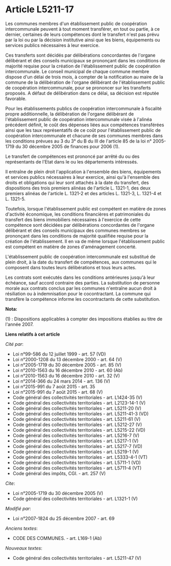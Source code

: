 # Article L5211-17

Les communes membres d'un établissement public de coopération intercommunale peuvent à tout moment transférer, en tout ou
partie, à ce dernier, certaines de leurs compétences dont le transfert n'est pas prévu par la loi ou par la décision
institutive ainsi que les biens, équipements ou services publics nécessaires à leur exercice. 

Ces transferts sont décidés par délibérations concordantes de l'organe délibérant et des conseils municipaux se prononçant
dans les conditions de majorité requise pour la création de l'établissement public de coopération intercommunale. Le conseil
municipal de chaque commune membre dispose d'un délai de trois mois, à compter de la notification au maire de la commune de
la délibération de l'organe délibérant de l'établissement public de coopération intercommunale, pour se prononcer sur les
transferts proposés. A défaut de délibération dans ce délai, sa décision est réputée favorable. 

Pour les établissements publics de coopération intercommunale à fiscalité propre additionnelle, la délibération de l'organe
délibérant de l'établissement public de coopération intercommunale visée à l'alinéa précédent définit, le coût des dépenses
liées aux compétences transférées ainsi que les taux représentatifs de ce coût pour l'établissement public de coopération
intercommunale et chacune de ses communes membres dans les conditions prévues au 3 du 3° du B du III de l'article 85 de la
loi n° 2005-1719 du 30 décembre 2005 de finances pour 2006 (1). 

Le transfert de compétences est prononcé par arrêté du ou des représentants de l'Etat dans le ou les départements
intéressés. 

Il entraîne de plein droit l'application à l'ensemble des biens, équipements et services publics nécessaires à leur exercice,
ainsi qu'à l'ensemble des droits et obligations qui leur sont attachés à la date du transfert, des dispositions des trois
premiers alinéas de l'article L. 1321-1, des deux premiers alinéas de l'article L. 1321-2 et des articles L. 1321-3, L.
1321-4 et L. 1321-5. 

Toutefois, lorsque l'établissement public est compétent en matière de zones d'activité économique, les conditions financières
et patrimoniales du transfert des biens immobiliers nécessaires à l'exercice de cette compétence sont décidées par
délibérations concordantes de l'organe délibérant et des conseils municipaux des communes membres se prononçant dans les
conditions de majorité qualifiée requise pour la création de l'établissement. Il en va de même lorsque l'établissement public
est compétent en matière de zones d'aménagement concerté.

L'établissement public de coopération intercommunale est substitué de plein droit, à la date du transfert de compétences, aux
communes qui le composent dans toutes leurs délibérations et tous leurs actes. 

Les contrats sont exécutés dans les conditions antérieures jusqu'à leur échéance, sauf accord contraire des parties. La
substitution de personne morale aux contrats conclus par les communes n'entraîne aucun droit à résiliation ou à indemnisation
pour le cocontractant. La commune qui transfère la compétence informe les cocontractants de cette substitution.

**Nota:**

(1) : Dispositions applicables à compter des impositions établies au titre de l'année 2007.

**Liens relatifs à cet article**

_Cité par_:

  - Loi n°99-586 du 12 juillet 1999 - art. 57 (VD)
  - Loi n°2000-1208 du 13 décembre 2000 - art. 64 (V)
  - Loi n°2005-1719 du 30 décembre 2005 - art. 85 (V)
  - Loi n°2010-1563 du 16 décembre 2010 - art. 60 (Ab)
  - Loi n°2010-1563 du 16 décembre 2010 - art. 32 (V)
  - Loi n°2014-366 du 24 mars 2014 - art. 136 (V)
  - Loi n°2015-991 du 7 août 2015 - art. 35
  - Loi n°2015-991 du 7 août 2015 - art. 68 (V)
  - Code général des collectivités territoriales - art. L1424-35 (V)
  - Code général des collectivités territoriales - art. L2123-14-1 (V)
  - Code général des collectivités territoriales - art. L5211-20 (V)
  - Code général des collectivités territoriales - art. L5211-41-3 (VD)
  - Code général des collectivités territoriales - art. L5211-61 (V)
  - Code général des collectivités territoriales - art. L5212-27 (V)
  - Code général des collectivités territoriales - art. L5215-22 (VD)
  - Code général des collectivités territoriales - art. L5216-7 (V)
  - Code général des collectivités territoriales - art. L5217-1 (V)
  - Code général des collectivités territoriales - art. L5217-7 (VD)
  - Code général des collectivités territoriales - art. L5219-1 (V)
  - Code général des collectivités territoriales - art. L5333-4-1 (VT)
  - Code général des collectivités territoriales - art. L5711-1 (VD)
  - Code général des collectivités territoriales - art. L5711-4 (VT)
  - Code général des impôts, CGI. - art. 257 (V)

_Cite_:

  - Loi n°2005-1719 du 30 décembre 2005 (V)
  - Code général des collectivités territoriales - art. L1321-1 (V)

_Modifié par_:

  - Loi n°2007-1824 du 25 décembre 2007 - art. 69

_Anciens textes_:

  - CODE DES COMMUNES. - art. L169-1 (Ab)

_Nouveaux textes_:

  - Code général des collectivités territoriales - art. L5211-47 (V)

